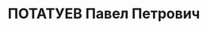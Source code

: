 ---
title: ПОТАТУЕВ Павел Петрович
description: '1904 г.р., Саратовская обл., г. Пугачев, русский, прож.: Челябинская
  обл., г. Челябинск. Работал: ОБЛЗУ, семеноводческое управление, Зам.нач-ка. Арестован
  16.08.1937. Осужден 28.12.1937, ВМН. Расстрелян 28.12.1937'
---
